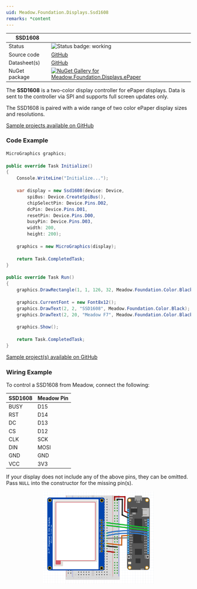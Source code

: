 ```yaml
---
uid: Meadow.Foundation.Displays.Ssd1608
remarks: *content
---
```


| SSD1608 | |
|--------|--------|
| Status | <img src="https://img.shields.io/badge/Working-brightgreen" style="width: auto; height: -webkit-fill-available;" alt="Status badge: working" /> |
| Source code | [GitHub](https://github.com/WildernessLabs/Meadow.Foundation/tree/main/Source/Meadow.Foundation.Peripherals/Displays.ePaper/Driver/Drivers) |
| Datasheet(s) | [GitHub](https://github.com/WildernessLabs/Meadow.Foundation/tree/main/Source/Meadow.Foundation.Peripherals/Displays.ePaper/Datasheets) |
| NuGet package | <a href="https://www.nuget.org/packages/Meadow.Foundation.Displays.ePaper/" target="_blank"><img src="https://img.shields.io/nuget/v/Meadow.Foundation.Displays.ePaper.svg?label=Meadow.Foundation.Displays.ePaper" alt="NuGet Gallery for Meadow.Foundation.Displays.ePaper" /></a> |

The **SSD1608** is a two-color display controller for ePaper displays. Data is sent to the controller via SPI and supports full screen updates only.

The SSD1608 is paired with a wide range of two color ePaper display sizes and resolutions.

[Sample projects available on GitHub](https://github.com/WildernessLabs/Meadow.Foundation/tree/main/Source/Meadow.Foundation.Peripherals/Displays.ePaper/Samples)

### Code Example

```csharp
MicroGraphics graphics;

public override Task Initialize()
{
    Console.WriteLine("Initialize...");

    var display = new Ssd1608(device: Device,
        spiBus: Device.CreateSpiBus(),
        chipSelectPin: Device.Pins.D02,
        dcPin: Device.Pins.D01,
        resetPin: Device.Pins.D00,
        busyPin: Device.Pins.D03,
        width: 200,
        height: 200);

    graphics = new MicroGraphics(display);

    return Task.CompletedTask;
}

public override Task Run()
{
    graphics.DrawRectangle(1, 1, 126, 32, Meadow.Foundation.Color.Black);

    graphics.CurrentFont = new Font8x12();
    graphics.DrawText(2, 2, "SSD1608", Meadow.Foundation.Color.Black);
    graphics.DrawText(2, 20, "Meadow F7", Meadow.Foundation.Color.Black);

    graphics.Show();

    return Task.CompletedTask;
}

```

[Sample project(s) available on GitHub](https://github.com/WildernessLabs/Meadow.Foundation/tree/main/Source/Meadow.Foundation.Peripherals/Displays.ePaper/Samples/SSD1608_Sample)

### Wiring Example

 To control a SSD1608 from Meadow, connect the following:

| SSD1608 | Meadow Pin |
|---------|------------|
| BUSY    | D15        |
| RST     | D14        |
| DC      | D13        |
| CS      | D12        |
| CLK     | SCK        |
| DIN     | MOSI       |
| GND     | GND        |
| VCC     | 3V3        |

If your display does not include any of the above pins, they can be omitted. Pass `NULL` into the constructor for the missing pin(s).

<img src="../../API_Assets/Meadow.Foundation.Displays.ePaper.SSD1608/ePaper_Fritzing.png" 
    style="width: 60%; display: block; margin-left: auto; margin-right: auto;" />





